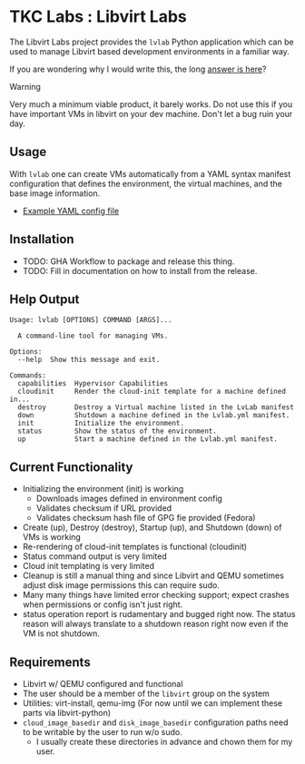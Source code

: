 # TKC Labs : Libvirt Labs

The Libvirt Labs project provides the `lvlab` Python application which can be
used to manage Libvirt based development environments in a familiar way.

If you are wondering why I would write this, the long [answer is here](docs/Why.md)?

> [!WARNING]
> Very much a minimum viable product, it barely works. Do not use this
> if you have important VMs in libvirt on your dev machine. Don't let
> a bug ruin your day.

## Usage

With `lvlab` one can create VMs automatically from a YAML syntax manifest
configuration that defines the environment, the virtual machines, and
the base image information.

- [Example YAML config file](docs/Lvlab.yml.example)

## Installation

- TODO: GHA Workflow to package and release this thing.
- TODO: Fill in documentation on how to install from the release.

## Help Output

```console
Usage: lvlab [OPTIONS] COMMAND [ARGS]...

  A command-line tool for managing VMs.

Options:
  --help  Show this message and exit.

Commands:
  capabilities  Hypervisor Capabilities
  cloudinit     Render the cloud-init template for a machine defined in...
  destroy       Destroy a Virtual machine listed in the LvLab manifest
  down          Shutdown a machine defined in the Lvlab.yml manifest.
  init          Initialize the environment.
  status        Show the status of the environment.
  up            Start a machine defined in the Lvlab.yml manifest.
```

## Current Functionality

- Initializing the environment (init) is working
  - Downloads images defined in environment config
  - Validates checksum if URL provided
  - Validates checksum hash file of GPG fie provided (Fedora)
- Create (up), Destroy (destroy), Startup (up), and Shutdown (down) of VMs
  is working
- Re-rendering of cloud-init templates is functional (cloudinit)
- Status command output is very limited
- Cloud init templating is very limited
- Cleanup is still a manual thing and since Libvirt and QEMU sometimes
  adjust disk image permissions this can require sudo.
- Many many things have limited error checking support; expect crashes
  when permissions or config isn't just right.
- status operation report is rudamentary and bugged right now. The
  status reason will always translate to a shutdown reason right now
  even if the VM is not shutdown.

## Requirements

- Libvirt w/ QEMU configured and functional
- The user should be a member of the `libvirt` group on the system
- Utilities: virt-install, qemu-img (For now until we can implement these
              parts via libvirt-python)
- `cloud_image_basedir` and `disk_image_basedir` configuration paths need
  to be writable by the user to run w/o sudo.
  - I usually create these directories in advance and chown them for my
    user.
